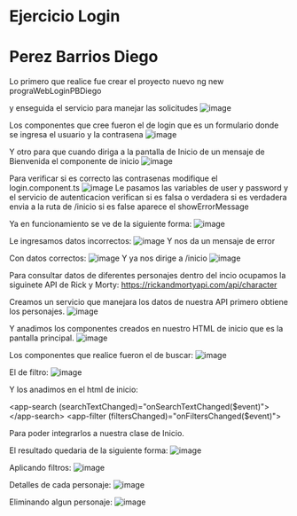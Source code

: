 # Ejercicio Login
# Perez Barrios Diego

Lo primero que realice fue crear el proyecto nuevo
ng new prograWebLoginPBDiego

y enseguida el servicio para manejar las solicitudes
![image](https://github.com/user-attachments/assets/ede1f7be-5206-463b-b9df-a2e5fe8cd7e9)

Los componentes que cree fueron el de login que es un formulario donde se ingresa el usuario y la contrasena
![image](https://github.com/user-attachments/assets/382df62b-739a-4bae-b347-4c07048a814d)

Y otro para que cuando diriga a la pantalla de Inicio de un mensaje de Bienvenida el componente de inicio
![image](https://github.com/user-attachments/assets/650ff8e1-ffd3-4f84-b61e-d298a9f6e512)

Para verificar si es correcto las contrasenas modifique el login.component.ts
![image](https://github.com/user-attachments/assets/284d1967-94e9-42b3-8ac2-b330073124a3)
Le pasamos las variables de user y password y el servicio de autenticacion verifican si es falsa o verdadera si es verdadera envia a la ruta de /inicio si es false aparece el showErrorMessage

Ya en funcionamiento se ve de la siguiente forma:
![image](https://github.com/user-attachments/assets/75fafbfe-62ad-4519-a627-5d9d1c4facc3)

Le ingresamos datos incorrectos:
![image](https://github.com/user-attachments/assets/d4b6a5d0-fa74-4f17-99f0-42069c2a3fd4)
Y nos da un mensaje de error

Con datos correctos:
![image](https://github.com/user-attachments/assets/6f461295-d74c-49b7-ac61-346e6cf3326a)
Y ya nos dirige a /inicio
![image](https://github.com/user-attachments/assets/87950dac-7f9f-4c58-bd8e-c3548e36b6a3)

Para consultar datos de diferentes personajes dentro del incio ocupamos la siguinete API de Rick y Morty:
https://rickandmortyapi.com/api/character

Creamos un servicio que manejara los datos de nuestra API primero obtiene los personajes.
![image](https://github.com/user-attachments/assets/5a747f74-0dab-4997-9f6a-4b5afc340418)

Y anadimos los componentes creados en nuestro HTML de inicio que es la pantalla principal.
![image](https://github.com/user-attachments/assets/ae844ece-ce19-4c68-9d2b-386a55ccc804)

Los componentes que realice fueron el de buscar:
![image](https://github.com/user-attachments/assets/a95adce9-5de6-4fa9-894f-b5833e9d82c1)

El de filtro:
![image](https://github.com/user-attachments/assets/dbe31404-92c9-4be3-91b1-d311002f2efc)

Y los anadimos en el html de inicio:

  <app-search (searchTextChanged)="onSearchTextChanged($event)"></app-search>
  <app-filter (filtersChanged)="onFiltersChanged($event)"></app-filter>

Para poder integrarlos a nuestra clase de Inicio.

El resultado quedaria de la siguiente forma:
![image](https://github.com/user-attachments/assets/a811396f-e8b7-49ba-8f79-dcc99ef7bbe5)

Aplicando filtros:
![image](https://github.com/user-attachments/assets/81071c8c-d02e-49d7-8d99-f6136bd7567a)

Detalles de cada personaje:
![image](https://github.com/user-attachments/assets/c09c43b6-4c5c-4e5a-a8f1-4182e92b8f5d)

Eliminando algun personaje:
![image](https://github.com/user-attachments/assets/75643b97-4e97-4bc3-9216-dbad16139f7c)
